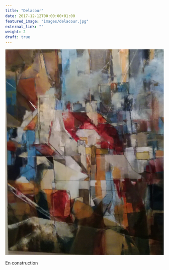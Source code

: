 ```yaml
---
title: "Delacour"
date: 2017-12-12T00:00:00+01:00
featured_image: "images/delacour.jpg"
external_link: ""
weight: 2
draft: true
---
```


![Delacour](/images/delacour.jpg)

En construction
